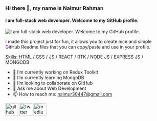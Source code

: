 ### Hi there 👋, my name is Naimur Rahman
#### I am full-stack web developer. Welcome to my GitHub profile.
![I am full-stack web developer. Welcome to my GitHub profile.](https://pbs.twimg.com/profile_banners/1049694893554032641/1700148570/1500x500)

I made this project just for fun, it allows you to create nice and simple GitHub Readme files that you can copy/paste and use in your profile.

Skills: HTML / CSS /  JS / REACT / RTK / NODE JS / EXPRESS JS / MONGODB

- 🔭 I’m currently working on Redux Toolkit 
- 🌱 I’m currently learning MongoDB 
- 👯 I’m looking to collaborate on GitHub 
- 💬 Ask me about Web Development 
- 📫 How to reach me: naimur30447@gmail.com 


[<img src='https://cdn.jsdelivr.net/npm/simple-icons@3.0.1/icons/github.svg' alt='github' height='40'>](https://github.com/naimurrahman123)  [<img src='https://cdn.jsdelivr.net/npm/simple-icons@3.0.1/icons/twitter.svg' alt='twitter' height='40'>](https://twitter.com/@naimursardul)  [<img src='https://cdn.jsdelivr.net/npm/simple-icons@3.0.1/icons/medium.svg' alt='medium' height='40'>](https://medium.com/@naimursardul)  

